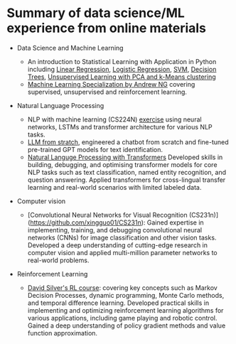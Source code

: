 # Summary of data science/ML experience from online materials

- Data Science and Machine Learning
  - An introduction to Statistical Learning with Application in Python including [Linear Regression](https://github.com/xingguo01/DataScienceExercise/tree/main/LinearRegression), [Logistic Regression](https://github.com/xingguo01/DataScienceExercise/tree/main/Logistics), [SVM](https://github.com/xingguo01/DataScienceExercise/tree/main/SupportVectorMachine), [Decision Trees](https://github.com/xingguo01/DataScienceExercise/tree/main/TreesBagging), [Unsupervised Learning with PCA and k-Means clustering](https://github.com/xingguo01/DataScienceExercise/tree/main/UnSupervised)
  - [Machine Learning Specialization by Andrew NG](https://github.com/xingguo01/Machine-Learning-Specialization-Coursera) covering supervised, unsupervised and reinforcement learning.

- Natural Language Processing
  - NLP with machine learning (CS224N) [exercise](https://github.com/xingguo01/DataScienceExercise/tree/main/NLP_Exercise) using neural networks, LSTMs and transformer architecture for various NLP tasks.
  - [LLM from stratch](https://github.com/xingguo01/LLMs-from-scratch), engineered a chatbot from scratch and fine-tuned pre-trained GPT models for text identification.
  - [Natural Languge Processing with Transformers](https://github.com/xingguo01/notebooks) Developed skills in building, debugging, and optimising transformer models for core NLP tasks such as text classification, named entity recognition, and question answering. Applied transformers for cross-lingual transfer learning and real-world scenarios with limited labeled data.

- Computer vision
  - [Convolutional Neural Networks for Visual Recognition (CS231n)] (https://github.com/xingguo01/CS231n): Gained expertise in implementing, training, and debugging convolutional neural networks (CNNs) for image classification and other vision tasks. Developed a deep understanding of cutting-edge research in computer vision and applied multi-million parameter networks to real-world problems.
- Reinforcement Learning
  - [David Silver's RL course](https://github.com/xingguo01/DataScienceExercise/tree/main/RL_exercise): covering key concepts such as Markov Decision Processes, dynamic programming, Monte Carlo methods, and temporal difference learning. Developed practical skills in implementing and optimizing reinforcement learning algorithms for various applications, including game playing and robotic control. Gained a deep understanding of policy gradient methods and value function approximation.
  
